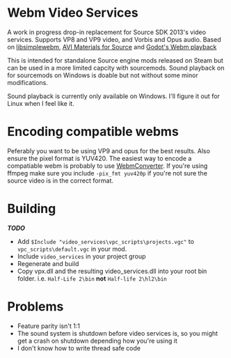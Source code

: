 # Webm Video Services

A work in progress drop-in replacement for Source SDK 2013's video services. Supports VP8 and VP9 video, and Vorbis and Opus audio. Based on [libsimplewebm](https://github.com/zaps166/libsimplewebm), [AVI Materials for Source](https://developer.valvesoftware.com/wiki/AVI_Materials) and [Godot's Webm playback](https://github.com/godotengine/godot/blob/b1f5cee7d9a1f509ef8990f3b8405c74e83a20cc/modules/webm/video_stream_webm.cpp)

This is intended for standalone Source engine mods released on Steam but can be used in a more limited capcity with sourcemods. Sound playback on for sourcemods on Windows is doable but not without some minor modifications.

Sound playback is currently only available on Windows. I'll figure it out for Linux when I feel like it.

# Encoding compatible webms
Peferably you want to be using VP9 and opus for the best results. Also ensure the pixel format is YUV420.
The easiest way to encode a compatiable webm is probably to use [WebmConverter](https://argorar.github.io/WebMConverter/). If you're using ffmpeg make sure you include `-pix_fmt yuv420p` if you're not sure the source video is in the correct format.

# Building
***TODO***
- Add `$Include "video_services\vpc_scripts\projects.vgc"` to `vpc_scripts\default.vgc` in your mod.
- Include `video_services` in your project group
- Regenerate and build
- Copy vpx.dll and the resulting video_services.dll into your root bin folder. i.e. `Half-Life 2\bin` **not** `Half-life 2\hl2\bin`

# Problems
- Feature parity isn't 1:1
- The sound system is shutdown before video services is, so you might get a crash on shutdown depending how you're using it
- I don't know how to write thread safe code

